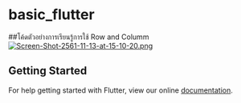 # basic_flutter

##โค้ดตัวอย่างการเรียนรู้การใช้ Row and Columm
[![Screen-Shot-2561-11-13-at-15-10-20.png](https://i.postimg.cc/ZY8R4w54/Screen-Shot-2561-11-13-at-15-10-20.png)](https://postimg.cc/BtvsCcFV)
## Getting Started

For help getting started with Flutter, view our online
[documentation](https://flutter.io/).
